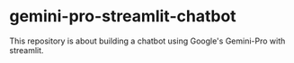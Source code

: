 # gemini-pro-streamlit-chatbot
This repository is about building a chatbot using Google's Gemini-Pro with streamlit.


